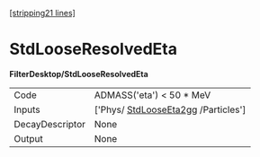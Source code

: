 [[stripping21 lines]](./stripping21-index)

# StdLooseResolvedEta

**FilterDesktop/StdLooseResolvedEta**

|                 |                                                                       |
|-----------------|-----------------------------------------------------------------------|
| Code            | ADMASS('eta') \< 50 \* MeV                                            |
| Inputs          | ['Phys/ [StdLooseEta2gg](./stripping21-stdlooseeta2gg) /Particles'] |
| DecayDescriptor | None                                                                  |
| Output          | None                                                                  |
